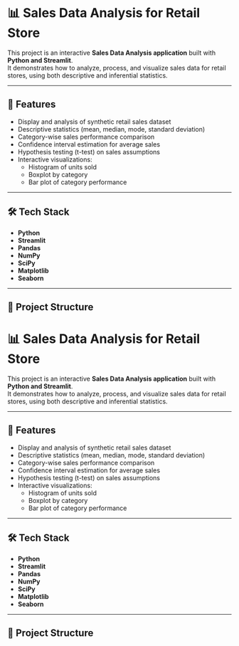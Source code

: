 # 📊 Sales Data Analysis for Retail Store  

This project is an interactive **Sales Data Analysis application** built with **Python and Streamlit**.  
It demonstrates how to analyze, process, and visualize sales data for retail stores, using both descriptive and inferential statistics.  

---

## 🚀 Features  

- Display and analysis of synthetic retail sales dataset  
- Descriptive statistics (mean, median, mode, standard deviation)  
- Category-wise sales performance comparison  
- Confidence interval estimation for average sales  
- Hypothesis testing (t-test) on sales assumptions  
- Interactive visualizations:  
  - Histogram of units sold  
  - Boxplot by category  
  - Bar plot of category performance  

---

## 🛠️ Tech Stack  

- **Python**  
- **Streamlit**  
- **Pandas**  
- **NumPy**  
- **SciPy**  
- **Matplotlib**  
- **Seaborn**  

---

## 📂 Project Structure  

# 📊 Sales Data Analysis for Retail Store  

This project is an interactive **Sales Data Analysis application** built with **Python and Streamlit**.  
It demonstrates how to analyze, process, and visualize sales data for retail stores, using both descriptive and inferential statistics.  

---

## 🚀 Features  

- Display and analysis of synthetic retail sales dataset  
- Descriptive statistics (mean, median, mode, standard deviation)  
- Category-wise sales performance comparison  
- Confidence interval estimation for average sales  
- Hypothesis testing (t-test) on sales assumptions  
- Interactive visualizations:  
  - Histogram of units sold  
  - Boxplot by category  
  - Bar plot of category performance  

---

## 🛠️ Tech Stack  

- **Python**  
- **Streamlit**  
- **Pandas**  
- **NumPy**  
- **SciPy**  
- **Matplotlib**  
- **Seaborn**  

---

## 📂 Project Structure  

